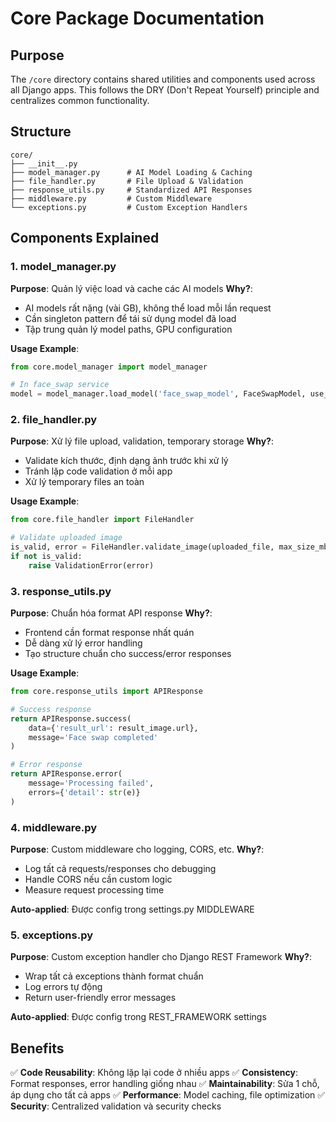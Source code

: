 # Core Package Documentation

## Purpose
The `/core` directory contains shared utilities and components used across all Django apps.
This follows the DRY (Don't Repeat Yourself) principle and centralizes common functionality.

## Structure

```
core/
├── __init__.py
├── model_manager.py      # AI Model Loading & Caching
├── file_handler.py       # File Upload & Validation
├── response_utils.py     # Standardized API Responses
├── middleware.py         # Custom Middleware
└── exceptions.py         # Custom Exception Handlers
```

## Components Explained

### 1. model_manager.py
**Purpose**: Quản lý việc load và cache các AI models
**Why?**: 
- AI models rất nặng (vài GB), không thể load mỗi lần request
- Cần singleton pattern để tái sử dụng model đã load
- Tập trung quản lý model paths, GPU configuration

**Usage Example**:
```python
from core.model_manager import model_manager

# In face_swap service
model = model_manager.load_model('face_swap_model', FaceSwapModel, use_gpu=True)
```

### 2. file_handler.py
**Purpose**: Xử lý file upload, validation, temporary storage
**Why?**: 
- Validate kích thước, định dạng ảnh trước khi xử lý
- Tránh lặp code validation ở mỗi app
- Xử lý temporary files an toàn

**Usage Example**:
```python
from core.file_handler import FileHandler

# Validate uploaded image
is_valid, error = FileHandler.validate_image(uploaded_file, max_size_mb=10)
if not is_valid:
    raise ValidationError(error)
```

### 3. response_utils.py
**Purpose**: Chuẩn hóa format API response
**Why?**: 
- Frontend cần format response nhất quán
- Dễ dàng xử lý error handling
- Tạo structure chuẩn cho success/error responses

**Usage Example**:
```python
from core.response_utils import APIResponse

# Success response
return APIResponse.success(
    data={'result_url': result_image.url},
    message='Face swap completed'
)

# Error response
return APIResponse.error(
    message='Processing failed',
    errors={'detail': str(e)}
)
```

### 4. middleware.py
**Purpose**: Custom middleware cho logging, CORS, etc.
**Why?**: 
- Log tất cả requests/responses cho debugging
- Handle CORS nếu cần custom logic
- Measure request processing time

**Auto-applied**: Được config trong settings.py MIDDLEWARE

### 5. exceptions.py
**Purpose**: Custom exception handler cho Django REST Framework
**Why?**: 
- Wrap tất cả exceptions thành format chuẩn
- Log errors tự động
- Return user-friendly error messages

**Auto-applied**: Được config trong REST_FRAMEWORK settings

## Benefits
✅ **Code Reusability**: Không lặp lại code ở nhiều apps
✅ **Consistency**: Format responses, error handling giống nhau
✅ **Maintainability**: Sửa 1 chỗ, áp dụng cho tất cả apps
✅ **Performance**: Model caching, file optimization
✅ **Security**: Centralized validation và security checks

